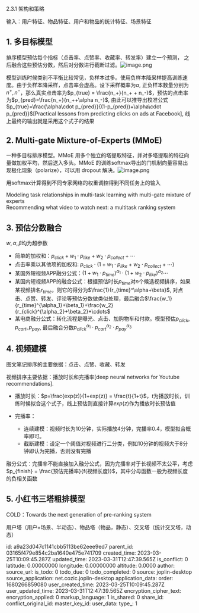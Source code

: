 2.3.1 架构和策略

输入：用户特征、物品特征、用户和物品的统计特征、场景特征

## 1. 多目标模型

排序模型预估每个指标（点击率、点赞率、收藏率、转发率）建立一个预测， 之后融合这些预估分数，然后对分数进行截断过滤。![image.png](:/e0923f1099c54878afdf7eabf5fe7cda)


模型训练时候类别不平衡比较常见，负样本过多。使用负样本降采样提高训练速度。由于负样本降采样，点击率会虚高。设下采样概率为$\alpha$, 正负样本数量分别为$n^+, n^-$，那么真实点击率为$p_{true} = \frac{n_+}{n_+ + n_-}$，预估的点击率为$p_{pred}=\frac{n_+}{n_++\alpha n_-}$, 由此可以推导出校准公式$p_{true}=\frac{\alpha\cdot p_{pred}}{(1-p_{pred})+\alpha\cdot p_{pred}}$[Practical lessons from predicting clicks on ads at Facebook], 线上最终的输出就是采用这个式子的结果


## 2. Multi-gate Mixture-of-Experts (MMoE)

一种多目标排序模型。MMoE 用多个独立的塔提取特征，并对多塔提取的特征向量做加权平均，然后送入多头。MMoE 的训练softmax导出的门机制向量容易出现极化现象（polarize），可以用 dropout 解决。![image.png](:/e00ddeab3f614879aa11a363cc34be00)

用softmax计算得到不同专家网络的权重调控得到不同任务上的输入

Modeling task relationships in multi-task learning with multi-gate mixture of experts  
Recommending what video to watch next: a multitask ranking system


## 3. 预估分数融合

$w, \alpha,\beta$均为超参数

* 简单的加权和：$p_{click}+w_1\cdot p_{like}+w_2\cdot p_{collect} + \cdots$
* 点击率乘以其他项的加权和: $p_{click}\cdot (1 + w_1 \cdot p_{like} + w_2\cdot p_{collect}+\cdots)$
* 某国外短视频APP融分公式：$(1+w_1\cdot p_{time})^{\alpha_1}\cdot(1+w_2\cdot p_{like})^{\alpha_2}\cdots$
* 某国内短视频APP的融合公式：根据预估时长$p_{time}$对$n$个候选视频排序，如果某视频排名$r_{time}$，则它的得分为$\frac{1}{r_{time}^\alpha+\beta}$, 对点击、点赞、转发、评论等预估分数做类似处理，最后融合$\frac{w_1}{r_{time}^{\alpha_1}+\beta_1}+\frac{w_2}{r_{click}^{\alpha_2}+\beta_2}+\cdots$
* 某电商融分公式：转化流程是曝光、点击、加购物车和付款。模型预估$p_{click}, p_{cart}, p_{pay}$, 最后融合分数$p_{click}^{\alpha_1} \cdot p_{cart}^{\alpha_2}\cdot p_{pay}^{\alpha_3}$


## 4. 视频建模

图文笔记排序的主要依据：点击、点赞、收藏、转发

视频排序主要依据：播放时长和完播率[deep neural networks for Youtube recommendations].

* 播放时长：$p=\frac{exp(z)}{1+exp(z)} = \frac{t}{1+t}$，$t$为播放时长，训练时候拟合这个式子，线上预估则直接计算$exp(z)$作为播放时长预估值

* 完播率：

  * 连续建模：视频时长为10分钟，实际播放4分钟，完播率0.4，模型拟合概率即可。
  * 截断建模：设定一个阈值对视频进行二分类，例如10分钟的视频大于8分钟即认为完播，否则没有完播

融分公式：完播率不能直接加入融分公式，因为完播率对于长视频不太公平，考虑$p_{finish} = \frac{预估完播率}{f(视频长度)}$，其中分母函数一般为视频长度的负相关函数


## 5. 小红书三塔粗排模型

COLD：Towards the next generation of pre-ranking system

用户塔（用户+场景、半动态）、物品塔（物品，静态）、交叉塔（统计交叉塔，动态）


id: a9a23d047c1141cbb5113be62eee9ed7
parent_id: 03165f479e854c2ba1640e475e741709
created_time: 2023-03-25T10:09:45.287Z
updated_time: 2023-03-31T12:47:39.565Z
is_conflict: 0
latitude: 0.00000000
longitude: 0.00000000
altitude: 0.0000
author: 
source_url: 
is_todo: 0
todo_due: 0
todo_completed: 0
source: joplin-desktop
source_application: net.cozic.joplin-desktop
application_data: 
order: 1680266859080
user_created_time: 2023-03-25T10:09:45.287Z
user_updated_time: 2023-03-31T12:47:39.565Z
encryption_cipher_text: 
encryption_applied: 0
markup_language: 1
is_shared: 0
share_id: 
conflict_original_id: 
master_key_id: 
user_data: 
type_: 1